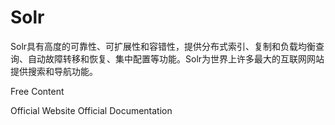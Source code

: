 # Solr

Solr具有高度的可靠性、可扩展性和容错性，提供分布式索引、复制和负载均衡查询、自动故障转移和恢复、集中配置等功能。Solr为世界上许多最大的互联网网站提供搜索和导航功能。

<ResourceGroupTitle>Free Content</ResourceGroupTitle>

<BadgeLink colorScheme='yellow' badgeText='Read' href='https://solr.apache.org/'>Official Website</BadgeLink>
<BadgeLink colorScheme='yellow' badgeText='Read' href='https://solr.apache.org/resources.html#documentation'>Official Documentation</BadgeLink>
